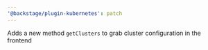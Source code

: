 ```yaml
---
'@backstage/plugin-kubernetes': patch
---
```


Adds a new method `getClusters` to grab cluster configuration in the frontend
